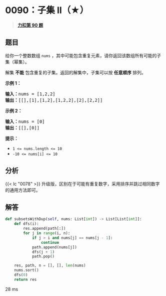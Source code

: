 # 0090：子集 II（★）


> <u>**[力扣第 90 题](https://leetcode.cn/problems/subsets-ii/)**</u>

## 题目

<p>给你一个整数数组 <code>nums</code> ，其中可能包含重复元素，请你返回该数组所有可能的子集（幂集）。</p>

<p>解集 <strong>不能</strong> 包含重复的子集。返回的解集中，子集可以按 <strong>任意顺序</strong> 排列。</p>

<div class="original__bRMd">
<div>


<p><strong>示例 1：</strong></p>

<pre>
<strong>输入：</strong>nums = [1,2,2]
<strong>输出：</strong>[[],[1],[1,2],[1,2,2],[2],[2,2]]
</pre>

<p><strong>示例 2：</strong></p>

<pre>
<strong>输入：</strong>nums = [0]
<strong>输出：</strong>[[],[0]]
</pre>



<p><strong>提示：</strong></p>

<ul>
<li><code>1 <= nums.length <= 10</code></li>
<li><code>-10 <= nums[i] <= 10</code></li>
</ul>
</div>
</div>


## 分析

{{< lc "0078" >}} 升级版，区别在于可能有重复数字，采用排序并跳过相同数字的通用方法即可。

## 解答

```python
def subsetsWithDup(self, nums: List[int]) -> List[List[int]]:
    def dfs(i):
        res.append(path[:])
        for j in range(i, n):
            if j > i and nums[j] == nums[j - 1]:
                continue
            path.append(nums[j])
            dfs(j + 1)
            path.pop()

    res, path, n = [], [], len(nums)
    nums.sort()
    dfs(0)
    return res
```
28 ms
